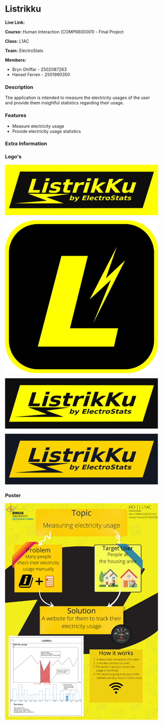 # Listrikku

**Live Link:**

**Course:** Human Interaction (COMP6800001) - Final Project

**Class:** L1AC

**Team:** ElectroStats

**Members:**

* Bryn Ghiffar - 2502087263
* Hansel Ferren - 2501990350

### Description

The application is intended to measure the electricity usages of the user and provide them insightful statistics regarding their usage.

### Features

* Measure electricity usage
* Provide electricity usage statistics

### Extra Information

### Logo's

![](./docs/images/comp_logo.svg)

![](./docs/images/app_logo.svg)

![](./docs/images/inv_comp_logo.svg)

![](./docs/images/inv_less_contrast_comp_logo.svg)

### Poster

![](./docs/images/poster.png)
